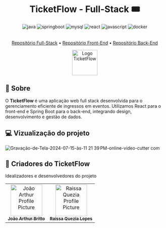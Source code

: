 [JAVASCRIPT__BADGE]: https://img.shields.io/badge/javascript-%23323330.svg?style=for-the-badge&logo=javascript&logoColor=%23F7DF1E
[REACT__BADGE]: https://img.shields.io/badge/react-%23323330.svg?style=for-the-badge&logo=react&logoColor=%2361DAFB
[JAVA__BADGE]: https://img.shields.io/badge/java-%23ED8B00.svg?style=for-the-badge&logo=openjdk&logoColor=white
[SPRINGBOOT__BADGE]: https://img.shields.io/badge/spring-%236DB33F.svg?style=for-the-badge&logo=spring&logoColor=white
[MYSQL__BADGE]: https://img.shields.io/badge/mysql-4479A1.svg?style=for-the-badge&logo=mysql&logoColor=white
[DOCKER__BADGE]: https://img.shields.io/badge/docker-%230db7ed.svg?style=for-the-badge&logo=docker&logoColor=white
[BACKEND__URL]: https://github.com/sistema-de-ingressos/API-Sistema-de-Ingressos
[FRONTEND__URL]: https://github.com/sistema-de-ingressos/Front-End-Sistema-de-Ingressos
[FULLSTACK__URL]: https://github.com/sistema-de-ingressos/Fullstack-TicketFlow

<h1 align="center">TicketFlow - Full-Stack 🎟️</h1>

<div align="center" style="padding-bottom: 6px">

![java][JAVA__BADGE]
![springboot][SPRINGBOOT__BADGE]
![mysql][MYSQL__BADGE]
![react][REACT__BADGE]
![javascript][JAVASCRIPT__BADGE]
![docker][DOCKER__BADGE]
</div>

<div align="center">

[Repositório Full-Stack][FULLSTACK__URL] •
[Repositório Front-End][FRONTEND__URL] •
[Repositório Back-End][BACKEND__URL]

  <div>
      <img src="https://github.com/user-attachments/assets/f4a69739-7381-421d-bd2b-6f318566e6be" height="80" alt="Logo TicketFlow">
  </div>
</div>

## 💬 Sobre
O **TicketFlow** é uma aplicação web full stack desenvolvida para o gerenciamento eficiente de ingressos em eventos. Utilizamos React para o front-end e Spring Boot para o back-end, integrando design, desenvolvimento e gestão de dados.

## 💻 Vizualização do projeto
![Gravação-de-Tela-2024-07-15-às-11 21 39 PM-_online-video-cutter com_](https://github.com/user-attachments/assets/2d424f82-46f5-4e4b-84f4-63b5890d602b)



## 👥 Criadores do TicketFlow
Idealizadores e desenvolvedores do projeto

<table>
  <tr>
    <td align="center">
      <a href="#">
        <img src="https://avatars.githubusercontent.com/j0aoarthur" width="100px;" alt="João Arthur Profile Picture"/><br>
        <sub>
          <b>João Arthur Britto</b>
        </sub>
      </a>
    </td>
    <td align="center">
      <a href="#">
        <img src="https://avatars.githubusercontent.com/raissaquezia" width="100px;" alt="Raissa Quezia Profile Picture"/><br>
        <sub>
          <b>Raissa Quezia Lopes</b>
        </sub>
      </a>
    </td>
  </tr>
</table>

    
